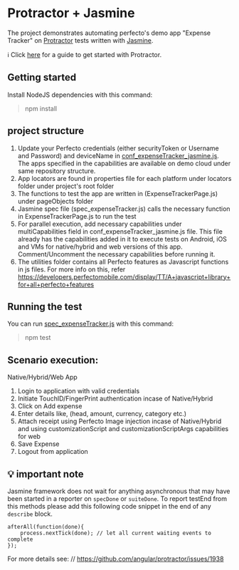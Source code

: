 # Protractor + Jasmine
The project demonstrates automating perfecto's demo app "Expense Tracker" on [Protractor](http://www.protractortest.org/#/) tests written with [Jasmine](http://jasmine.github.io/).

:information_source: Click [here](http://developers.perfectomobile.com/display/PD/Simple+Browsing+Protractor+Code+Sample) for a guide to get started with Protractor.

## Getting started
Install NodeJS dependencies with this command:

> npm install

## project structure

1. Update your Perfecto credentials (either securityToken or Username and Password) and deviceName in [conf_expenseTracker_jasmine.js](conf_expenseTracker_jasmine.js). The apps specified in the capabilities are available on demo cloud under same repository structure.
2. App locators are found in properties file for each platform under locators folder under project's root folder
3. The functions to test the app are written in (ExpenseTrackerPage.js) under pageObjects folder
4. Jasmine spec file (spec_expenseTracker.js) calls the necessary function in ExpenseTrackerPage.js to run the test
5. For parallel execution, add necessary capabilities under multiCapabilities field in conf_expenseTracker_jasmine.js file. This file already has the capabilities added in it to execute tests on Android, iOS and VMs for native/hybrid and web versions of this app. Comment/Uncomment the necessary capabilities before running it.
6. The utilities folder contains all Perfecto features as Javascript functions in js files. For more info on this, refer https://developers.perfectomobile.com/display/TT/A+javascript+library+for+all+perfecto+features

## Running the test

You can run [spec_expenseTracker.js](spec/spec_expenseTracker.js) with this command:

> npm test

## Scenario execution:

Native/Hybrid/Web App
1. Login to application with valid credentials
2. Initiate TouchID/FingerPrint authentication incase of Native/Hybrid
4. Click on Add expense
5. Enter details like, (head, amount, currency, category etc.)
6. Attach receipt using Perfecto Image injection incase of Native/Hybrid and using customizationScript and customizationScriptArgs capabilities for web
7. Save Expense
8. Logout from application

## 💡 important note
Jasmine framework does not wait for anything asynchronous that may have been started in a reporter on `specDone` or `suiteDone`.
To report testEnd from this methods please add this following code snippet in the end of any `describe` block.

```
afterAll(function(done){
    process.nextTick(done); // let all current waiting events to complete
});
```
For more details see: // https://github.com/angular/protractor/issues/1938

